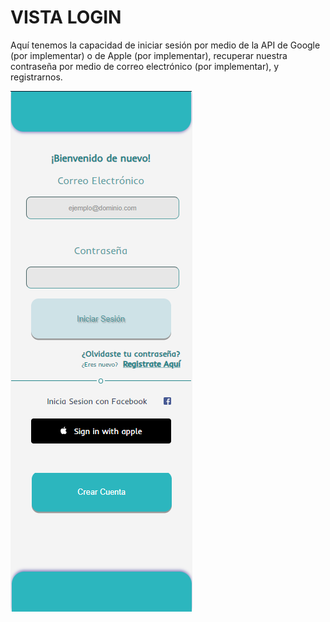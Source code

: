 # VISTA LOGIN

Aquí tenemos la capacidad de iniciar sesión por medio de la API de Google (por implementar) o de Apple (por implementar), recuperar nuestra contraseña por medio de correo electrónico (por implementar), y registrarnos.

![LOGIN](../static/src/vista-login.png)
